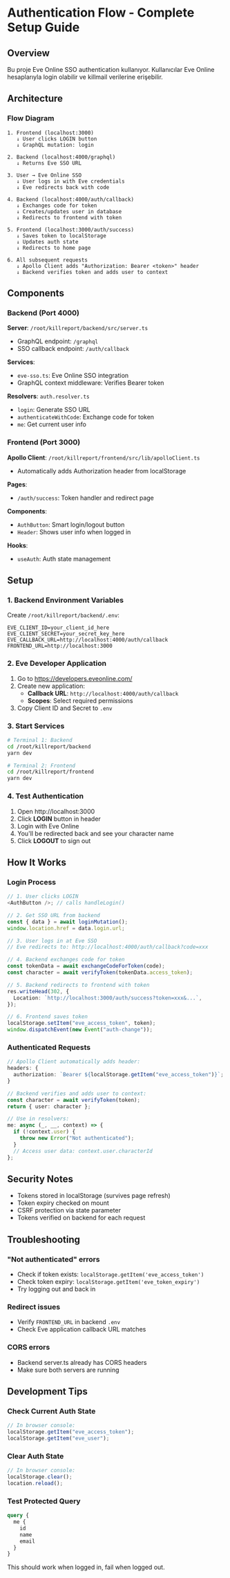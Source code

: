 # Authentication Flow - Complete Setup Guide

## Overview

Bu proje Eve Online SSO authentication kullanıyor. Kullanıcılar Eve Online hesaplarıyla login olabilir ve killmail verilerine erişebilir.

## Architecture

### Flow Diagram

```
1. Frontend (localhost:3000)
   ↓ User clicks LOGIN button
   ↓ GraphQL mutation: login

2. Backend (localhost:4000/graphql)
   ↓ Returns Eve SSO URL

3. User → Eve Online SSO
   ↓ User logs in with Eve credentials
   ↓ Eve redirects back with code

4. Backend (localhost:4000/auth/callback)
   ↓ Exchanges code for token
   ↓ Creates/updates user in database
   ↓ Redirects to frontend with token

5. Frontend (localhost:3000/auth/success)
   ↓ Saves token to localStorage
   ↓ Updates auth state
   ↓ Redirects to home page

6. All subsequent requests
   ↓ Apollo Client adds "Authorization: Bearer <token>" header
   ↓ Backend verifies token and adds user to context
```

## Components

### Backend (Port 4000)

**Server**: `/root/killreport/backend/src/server.ts`

- GraphQL endpoint: `/graphql`
- SSO callback endpoint: `/auth/callback`

**Services**:

- `eve-sso.ts`: Eve Online SSO integration
- GraphQL context middleware: Verifies Bearer token

**Resolvers**: `auth.resolver.ts`

- `login`: Generate SSO URL
- `authenticateWithCode`: Exchange code for token
- `me`: Get current user info

### Frontend (Port 3000)

**Apollo Client**: `/root/killreport/frontend/src/lib/apolloClient.ts`

- Automatically adds Authorization header from localStorage

**Pages**:

- `/auth/success`: Token handler and redirect page

**Components**:

- `AuthButton`: Smart login/logout button
- `Header`: Shows user info when logged in

**Hooks**:

- `useAuth`: Auth state management

## Setup

### 1. Backend Environment Variables

Create `/root/killreport/backend/.env`:

```env
EVE_CLIENT_ID=your_client_id_here
EVE_CLIENT_SECRET=your_secret_key_here
EVE_CALLBACK_URL=http://localhost:4000/auth/callback
FRONTEND_URL=http://localhost:3000
```

### 2. Eve Developer Application

1. Go to https://developers.eveonline.com/
2. Create new application:
   - **Callback URL**: `http://localhost:4000/auth/callback`
   - **Scopes**: Select required permissions
3. Copy Client ID and Secret to `.env`

### 3. Start Services

```bash
# Terminal 1: Backend
cd /root/killreport/backend
yarn dev

# Terminal 2: Frontend
cd /root/killreport/frontend
yarn dev
```

### 4. Test Authentication

1. Open http://localhost:3000
2. Click **LOGIN** button in header
3. Login with Eve Online
4. You'll be redirected back and see your character name
5. Click **LOGOUT** to sign out

## How It Works

### Login Process

```typescript
// 1. User clicks LOGIN
<AuthButton />; // calls handleLogin()

// 2. Get SSO URL from backend
const { data } = await loginMutation();
window.location.href = data.login.url;

// 3. User logs in at Eve SSO
// Eve redirects to: http://localhost:4000/auth/callback?code=xxx

// 4. Backend exchanges code for token
const tokenData = await exchangeCodeForToken(code);
const character = await verifyToken(tokenData.access_token);

// 5. Backend redirects to frontend with token
res.writeHead(302, {
  Location: `http://localhost:3000/auth/success?token=xxx&...`,
});

// 6. Frontend saves token
localStorage.setItem("eve_access_token", token);
window.dispatchEvent(new Event("auth-change"));
```

### Authenticated Requests

```typescript
// Apollo Client automatically adds header:
headers: {
  authorization: `Bearer ${localStorage.getItem("eve_access_token")}`;
}

// Backend verifies and adds user to context:
const character = await verifyToken(token);
return { user: character };

// Use in resolvers:
me: async (_, __, context) => {
  if (!context.user) {
    throw new Error("Not authenticated");
  }
  // Access user data: context.user.characterId
};
```

## Security Notes

- Tokens stored in localStorage (survives page refresh)
- Token expiry checked on mount
- CSRF protection via state parameter
- Tokens verified on backend for each request

## Troubleshooting

### "Not authenticated" errors

- Check if token exists: `localStorage.getItem('eve_access_token')`
- Check token expiry: `localStorage.getItem('eve_token_expiry')`
- Try logging out and back in

### Redirect issues

- Verify `FRONTEND_URL` in backend `.env`
- Check Eve application callback URL matches

### CORS errors

- Backend server.ts already has CORS headers
- Make sure both servers are running

## Development Tips

### Check Current Auth State

```javascript
// In browser console:
localStorage.getItem("eve_access_token");
localStorage.getItem("eve_user");
```

### Clear Auth State

```javascript
// In browser console:
localStorage.clear();
location.reload();
```

### Test Protected Query

```graphql
query {
  me {
    id
    name
    email
  }
}
```

This should work when logged in, fail when logged out.

